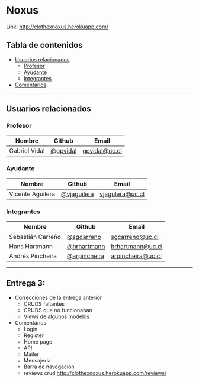 # Noxus

Link: http://clothexnoxus.herokuapp.com/

## Tabla de contenidos

- [Usuarios relacionados](#usuarios-relacionados)
    - [Profesor](#profesor)
    - [Ayudante](#ayudante)
    - [Integrantes](#integrantes)
- [Comentarios](#comentarios)

---

## Usuarios relacionados

### Profesor

Nombre        | Github     | Email
--------------|------------|---------------
Gabriel Vidal | [@gpvidal] | [gpvidal@uc.cl]
### Ayudante

Nombre           | Github        | Email
-----------------|---------------|------------------
Vicente Aguilera | [@vjaguilera] | [vjagulera@uc.cl]

### Integrantes

Nombre            | Github         | Email
------------------|----------------|--------------------
Sebastián Carreño | [@sgcarreno]   | [sgcarreno@uc.cl]
Hans Hartmann     | [@hrhartmann]  | [hrhartmann@uc.cl]
Andrés Pincheira  | [@arpincheira] | [arpincheira@uc.cl]

[@gpvidal]: https://github.com/gpvidal
[gpvidal@uc.cl]: mailto:gpvidal@uc.cl
[@vjaguilera]: https:github.com/vjaguilera
[vjagulera@uc.cl]: mailto:vjaguilera@uc.cl
[@sgcarreno]: https:github.com/sgcarreno
[sgcarreno@uc.cl]: mailto:sgcarreno@uc.cl
[@hrhartmann]: https:github.com/hrhartmann
[hrhartmann@uc.cl]: mailto:hrhartmann@uc.cl
[@arpincheira]: https:github.com/arpincheira
[arpincheira@uc.cl]: mailto:arpincheira@uc.cl

---

## Entrega 3:

- Correcciones de la entrega anterior
    - CRUDS faltantes
    - CRUDS que no funcionaban
    - Views de algunos modelos
- Comentarios
    - Login
    - Register
    - Home page
    - API
    - Mailer
    - Mensajeria
    - Barra de navegación
    - reviews crud http://clothexnoxus.herokuapp.com/reviews/
    
